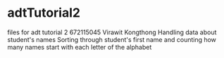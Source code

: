 # adtTutorial2
files for adt tutorial 2
672115045 Virawit Kongthong
Handling data about student's names 
Sorting through student's first name and counting how many names start with each letter of the alphabet
